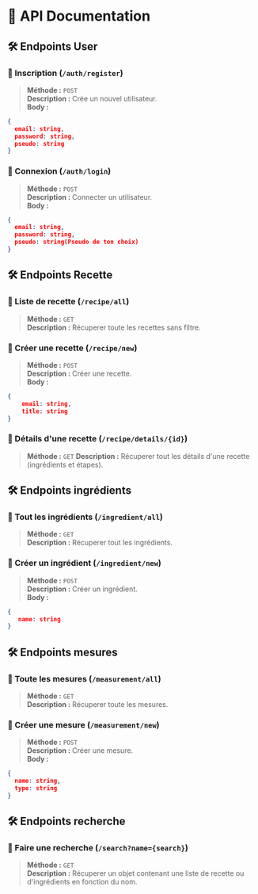 # 📌 API Documentation

## 🛠️ Endpoints User

### 🔹 Inscription (`/auth/register`)
> **Méthode :** `POST`  
> **Description :** Crée un nouvel utilisateur.  
> **Body :**
```json
{
  email: string,
  password: string,
  pseudo: string
}
```
### 🔹 Connexion (`/auth/login`)
> **Méthode :** `POST`  
> **Description :** Connecter un utilisateur.  
> **Body :**
```json
{
  email: string,
  password: string,
  pseudo: string(Pseudo de ton choix)
}
```
## 🛠️ Endpoints Recette

### 🔹 Liste de recette (`/recipe/all`)
> **Méthode :** `GET`  
> **Description :** Récuperer toute les recettes sans filtre.  

### 🔹 Créer une recette (`/recipe/new`)
> **Méthode :** `POST`  
> **Description :** Créer une recette.  
> **Body :**
```json
{ 
    email: string,
    title: string
}
```

### 🔹 Détails d'une recette (`/recipe/details/{id}`)

> **Méthode :** `GET`
> **Description :** Récuperer tout les détails d'une recette (ingrédients et étapes).


## 🛠️ Endpoints ingrédients

### 🔹 Tout les ingrédients (`/ingredient/all`)
> **Méthode :** `GET`  
> **Description :** Récuperer tout les ingrédients.

### 🔹 Créer un ingrédient (`/ingredient/new`)
> **Méthode :** `POST`  
> **Description :** Créer un ingrédient.  
> **Body :**
```json
{
   name: string
}
```

## 🛠️ Endpoints mesures

### 🔹 Toute les mesures (`/measurement/all`)
> **Méthode :** `GET`  
> **Description :** Récuperer toute les mesures.

### 🔹 Créer une mesure (`/measurement/new`)
> **Méthode :** `POST`  
> **Description :** Créer une mesure.  
> **Body :**

```json
{
  name: string,
  type: string
}
```

## 🛠️ Endpoints recherche

### 🔹 Faire une recherche (`/search?name={search}`)
> **Méthode :** `GET`  
> **Description :** Récuperer un objet contenant une liste de recette ou d'ingrédients en fonction du nom.

